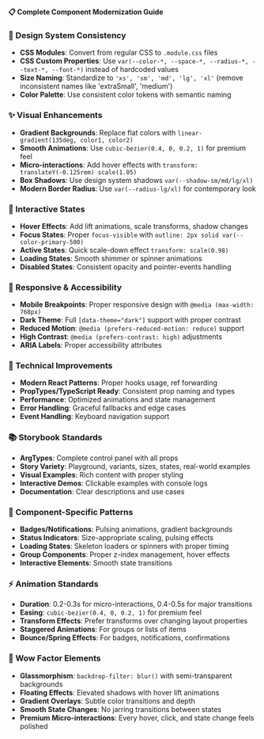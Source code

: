 **📋 Complete Component Modernization Guide**


### **🎨 Design System Consistency**
- **CSS Modules**: Convert from regular CSS to `.module.css` files
- **CSS Custom Properties**: Use `var(--color-*, --space-*, --radius-*, --text-*, --font-*)` instead of hardcoded values
- **Size Naming**: Standardize to `'xs', 'sm', 'md', 'lg', 'xl'` (remove inconsistent names like 'extraSmall', 'medium')
- **Color Palette**: Use consistent color tokens with semantic naming

### **✨ Visual Enhancements**
- **Gradient Backgrounds**: Replace flat colors with `linear-gradient(135deg, color1, color2)`
- **Smooth Animations**: Use `cubic-bezier(0.4, 0, 0.2, 1)` for premium feel
- **Micro-interactions**: Add hover effects with `transform: translateY(-0.125rem) scale(1.05)`
- **Box Shadows**: Use design system shadows `var(--shadow-sm/md/lg/xl)`
- **Modern Border Radius**: Use `var(--radius-lg/xl)` for contemporary look

### **🎯 Interactive States**
- **Hover Effects**: Add lift animations, scale transforms, shadow changes
- **Focus States**: Proper `focus-visible` with `outline: 2px solid var(--color-primary-500)`
- **Active States**: Quick scale-down effect `transform: scale(0.98)`
- **Loading States**: Smooth shimmer or spinner animations
- **Disabled States**: Consistent opacity and pointer-events handling

### **📱 Responsive & Accessibility**
- **Mobile Breakpoints**: Proper responsive design with `@media (max-width: 768px)`
- **Dark Theme**: Full `[data-theme="dark"]` support with proper contrast
- **Reduced Motion**: `@media (prefers-reduced-motion: reduce)` support
- **High Contrast**: `@media (prefers-contrast: high)` adjustments
- **ARIA Labels**: Proper accessibility attributes

### **🔧 Technical Improvements**
- **Modern React Patterns**: Proper hooks usage, ref forwarding
- **PropTypes/TypeScript Ready**: Consistent prop naming and types
- **Performance**: Optimized animations and state management
- **Error Handling**: Graceful fallbacks and edge cases
- **Event Handling**: Keyboard navigation support

### **📚 Storybook Standards**
- **ArgTypes**: Complete control panel with all props
- **Story Variety**: Playground, variants, sizes, states, real-world examples
- **Visual Examples**: Rich content with proper styling
- **Interactive Demos**: Clickable examples with console logs
- **Documentation**: Clear descriptions and use cases

### **🎨 Component-Specific Patterns**
- **Badges/Notifications**: Pulsing animations, gradient backgrounds
- **Status Indicators**: Size-appropriate scaling, pulsing effects
- **Loading States**: Skeleton loaders or spinners with proper timing
- **Group Components**: Proper z-index management, hover effects
- **Interactive Elements**: Smooth state transitions

### **⚡ Animation Standards**
- **Duration**: 0.2-0.3s for micro-interactions, 0.4-0.5s for major transitions
- **Easing**: `cubic-bezier(0.4, 0, 0.2, 1)` for premium feel
- **Transform Effects**: Prefer transforms over changing layout properties
- **Staggered Animations**: For groups or lists of items
- **Bounce/Spring Effects**: For badges, notifications, confirmations

### **🎯 Wow Factor Elements**
- **Glassmorphism**: `backdrop-filter: blur()` with semi-transparent backgrounds
- **Floating Effects**: Elevated shadows with hover lift animations
- **Gradient Overlays**: Subtle color transitions and depth
- **Smooth State Changes**: No jarring transitions between states
- **Premium Micro-interactions**: Every hover, click, and state change feels polished
